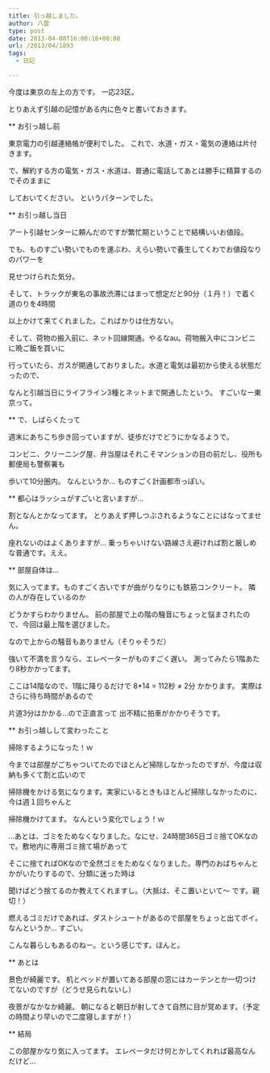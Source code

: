 ```yaml
---
title: 引っ越しました。
author: 八雲
type: post
date: 2013-04-08T16:00:16+00:00
url: /2013/04/1893
tags:
  - 日記

---
```

今度は東京の左上の方です。 一応23区。
  
とりあえず引越の記憶がある内に色々と書いておきます。

** お引っ越し前
  
東京電力の引越連絡帳が便利でした。 これで、水道・ガス・電気の連絡は片付きます。
  
で、解約する方の電気・ガス・水道は、普通に電話してあとは勝手に精算するのでそのままに
  
しておいてください。 というパターンでした。

** お引っ越し当日
  
アート引越センターに頼んだのですが繁忙期ということで結構いいお値段。
  
でも、ものすごい勢いでものを運ぶわ、えらい勢いで養生してくわでお値段なりのパワーを
  
見せつけられた気分。
  
そして、トラックが東名の事故渋滞にはまって想定だと90分（１丹！）で着く道のりを4時間
  
以上かけて来てくれました。こればかりは仕方ない。
  
そして、荷物の搬入前に、ネット回線開通。やるなau。荷物搬入中にコンビニに晩ご飯を買いに
  
行っていたら、ガスが開通しておりました。水道と電気は最初から使える状態だったので、
  
なんと引越当日にライフライン3種とネットまで開通したという。 すごいなー東京って。

** で、しばらくたって
  
週末にあちこち歩き回っていますが、徒歩だけでどうにかなるようで。
  
コンビニ、クリーニング屋、弁当屋はそれこそマンションの目の前だし、役所も郵便局も警察署も
  
歩いて10分圏内。 なんというか… ものすごく計画都市っぽい。

** 都心はラッシュがすごいと言いますが…
  
割となんとかなってます。 とりあえず押しつぶされるようなことにはなってません。
  
座れないのはよくありますが… 乗っちゃいけない路線さえ避ければ割と厳しめな普通です。ええ。

** 部屋自体は…
  
気に入ってます。ものすごく古いですが曲がりなりにも鉄筋コンクリート。 隣の人が存在しているのか
  
どうかすらわかりません。 前の部屋で上の階の騒音にちょっと悩まされたので、今回は最上階を選びました。
  
なので上からの騒音もありません（そりゃそうだ）
  
強いて不満を言うなら、エレベーターがものすごく遅い。 測ってみたら1階あたり8秒かかってます。
  
ここは14階なので、1階に降りるだけで 8*14 = 112秒 ≠ 2分 かかります。 実際はさらに待ち時間があるので
  
片道3分はかかる…ので正直言って 出不精に拍車がかかりそうです。

** お引っ越しして変わったこと
  
掃除するようになった！ｗ
  
今までは部屋がごちゃついてたのでほとんど掃除しなかったのですが、今度は収納も多くて割と広いので
  
掃除機をかける気になります。実家にいるときもほとんど掃除しなかったのに、今は週１回ちゃんと
  
掃除機かけてます。 なんという変化でしょう！ｗ
  
…あとは、ゴミをためなくなりました。なにせ、24時間365日ゴミ捨てOKなので。敷地内に専用ゴミ捨て場があって
  
そこに捨てればOKなので全然ゴミをためなくなりました。専門のおばちゃんとかがいたりするので、分類に迷った時は
  
聞けばどう捨てるのか教えてくれますし。（大抵は、そこ置いといて〜 です。親切！）
  
燃えるゴミだけであれば、ダストシュートがあるので部屋をちょっと出てポイ。 なんというか… すごい。
  
こんな暮らしもあるのねー。という感じです。ほんと。

** あとは
  
景色が綺麗です。 机とベッドが置いてある部屋の窓にはカーテンとか一切つけてないのですが（どうせ見られないし）
  
夜景がなかなか綺麗。 朝になると朝日が射してきて自然に目が覚めます。（予定の時間より早いので二度寝しますが！）

** 結局
  
この部屋かなり気に入ってます。 エレベータだけ何とかしてくれれば最高なんだけど…
